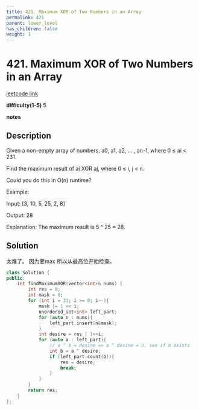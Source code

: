 ```yaml
---
title: 421. Maximum XOR of Two Numbers in an Array
permalink: 421
parent: lower_level
has_children: false
weight: 1
---
```

# 421. Maximum XOR of Two Numbers in an Array
[leetcode link](https://leetcode.com/problems/maximum-xor-of-two-numbers-in-an-array/)

**difficulty(1-5)** 
5

**notes**   


## Description
Given a non-empty array of numbers, a0, a1, a2, … , an-1, where 0 ≤ ai < 231.

Find the maximum result of ai XOR aj, where 0 ≤ i, j < n.

Could you do this in O(n) runtime?

Example:

Input: [3, 10, 5, 25, 2, 8]

Output: 28

Explanation: The maximum result is 5 ^ 25 = 28.


## Solution
太难了。
因为要max 所以从最高位开始检查。

```c++
class Solution {
public:
    int findMaximumXOR(vector<int>& nums) {
        int res = 0;
        int mask = 0;
        for (int i = 31; i >= 0; i--){
            mask |= 1 << i;
            unordered_set<int> left_part;
            for (auto n : nums){
                left_part.insert(n&mask);
            }
            int desire = res | 1<<i;
            for (auto a : left_part){
                // a ^ b = desire => a ^ desire = b, see if b exists
                int b = a ^ desire;
                if (left_part.count(b)){
                    res = desire;
                    break;
                }
            }
        }
        return res;
    }
};
```

<!-- 
Default label
{: .label }

Blue label
{: .label .label-blue }

Stable
{: .label .label-green }

New release
{: .label .label-purple }

Coming soon
{: .label .label-yellow }

Deprecated
{: .label .label-red } -->
